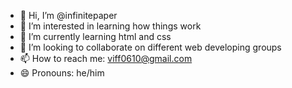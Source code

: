 - 👋 Hi, I’m @infinitepaper
- 👀 I’m interested in learning how things work
- 🌱 I’m currently learning html and css
- 💞️ I’m looking to collaborate on different web developing groups
- 📫 How to reach me: viff0610@gmail.com
- 😄 Pronouns: he/him

<!---
infinitepaper/infinitepaper is a ✨ special ✨ repository because its `README.md` (this file) appears on your GitHub profile.
You can click the Preview link to take a look at your changes.
--->

